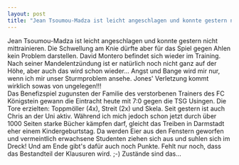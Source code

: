 ```yaml
---
layout: post
title: "Jean Tsoumou-Madza ist leicht angeschlagen und konnte gestern nicht mittrainieren."
---
```


Jean Tsoumou-Madza ist leicht angeschlagen und konnte gestern nicht mittrainieren. Die Schwellung am Knie dürfte aber für das Spiel gegen Ahlen kein Problem darstellen. David Montero befindet sich wieder im Training. Nach seiner Mandelentzündung ist er natürlich noch nicht ganz auf der Höhe, aber auch das wird schon wieder... Angst und Bange wird mir nur, wenn ich mir unser Sturmproblem ansehe. Jones' Verletzung kommt wirklich sowas von ungelegen!!!  
Das Benefizspiel zugunsten der Familie des verstorbenen Trainers des FC Königstein gewann die Eintracht heute mit 7:0 gegen die TSG Usingen. Die Tore erzielten: Toppmöller (4x), Streit (2x) und Skela. Seit gestern ist auch Chris an der Uni aktiv. Während ich mich jedoch schon jetzt durch über 1000 Seiten starke Bücher kämpfen darf, gleicht das Treiben in Darmstadt eher einem Kindergeburtstag. Da werden Eier aus den Fenstern geworfen und vermeintlich erwachsene Studenten ziehen sich aus und suhlen sich im Dreck! Und am Ende gibt's dafür auch noch Punkte. Fehlt nur noch, dass das Bestandteil der Klausuren wird. ;-) Zustände sind das...
